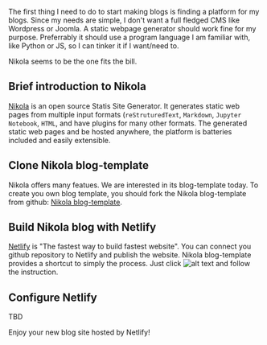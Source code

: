 <!--
.. title: Create a blog site with Nikola, gitnub, and Netlify
.. slug: create-blog-with-nikola
.. date: 2020-11-30 18:28:40 UTC
.. tags: 
.. category: 
.. link: 
.. description: 
.. type: text
-->

The first thing I need to do to start making blogs is finding a platform for my blogs. Since my needs are simple, 
I don't want a full fledged CMS like Wordpress or Joomla. A static webpage generator should work fine for my 
purpose. Preferrably it should use a program language I am familiar with, like Python or JS, so I can tinker it 
if I want/need to.

Nikola seems to be the one fits the bill.

## Brief introduction to Nikola

[Nikola](http://getnikola.com) is an open source Statis Site Generator. It generates static web pages from 
multiple input formats (`reStruturedText`, `Markdown`, `Jupyter Notebook`, `HTML`, and have plugins for many 
other formats. The generated static web pages and be hosted anywhere, the platform is batteries included and 
easily extensible. 

## Clone Nikola blog-template

Nikola offers many featues. We are interested in its blog-template today. To create you own blog template, you 
should fork the Nikola blog-template from github: [Nikola blog-template](http://github.com/getnikola/blog-template). 

## Build Nikola blog with Netlify

[Netlify](https://www.netlify.com/) is "The fastest way to build fastest website". You can connect you github repository 
to Netlify and publish the website. Nikola blog-template provides a shortcut to simply the process. Just click ![alt text](https://camo.githubusercontent.com/417d890ba67c98ad5856b715343a61cdbf07d72b9bd5b79dd45d43de634c29ea/68747470733a2f2f7777772e6e65746c6966792e636f6d2f696d672f6465706c6f792f627574746f6e2e737667) and follow the instruction.

## Configure Netlify

TBD

Enjoy your new blog site hosted by Netlify!
